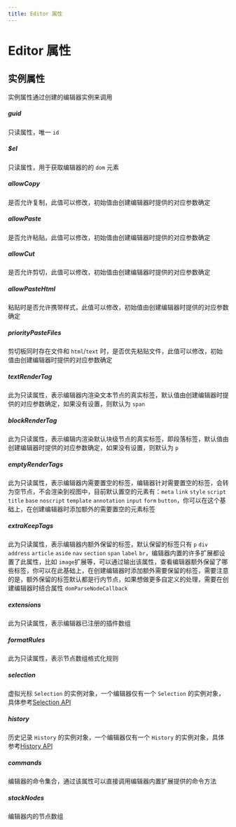 ```yaml
---
title: Editor 属性
---
```


# Editor 属性

## 实例属性

实例属性通过创建的编辑器实例来调用

##### guid <Badge type="danger" text="number" />

只读属性，唯一 `id`

##### $el <Badge type="danger" text="HTMLElement" />

只读属性，用于获取编辑器的的 `dom` 元素

##### allowCopy <Badge type="danger" text="boolean" />

是否允许复制，此值可以修改，初始值由创建编辑器时提供的对应参数确定

##### allowPaste <Badge type="danger" text="boolean" />

是否允许粘贴，此值可以修改，初始值由创建编辑器时提供的对应参数确定

##### allowCut <Badge type="danger" text="boolean" />

是否允许剪切，此值可以修改，初始值由创建编辑器时提供的对应参数确定

##### allowPasteHtml <Badge type="danger" text="boolean" />

粘贴时是否允许携带样式，此值可以修改，初始值由创建编辑器时提供的对应参数确定

##### priorityPasteFiles <Badge type="danger" text="boolean" />

剪切板同时存在文件和 `html`/`text` 时，是否优先粘贴文件，此值可以修改，初始值由创建编辑器时提供的对应参数确定

##### textRenderTag <Badge type="danger" text="string" />

此为只读属性，表示编辑器内渲染文本节点的真实标签，默认值由创建编辑器时提供的对应参数确定，如果没有设置，则默认为 `span`

##### blockRenderTag <Badge type="danger" text="string" />

此为只读属性，表示编辑内渲染默认块级节点的真实标签，即段落标签，默认值由创建编辑器时提供的对应参数确定，如果没有设置，则默认为 `p`

##### emptyRenderTags <Badge type="danger" text="string[]" />

此为只读属性，表示编辑器内需要置空的标签，编辑器针对需要置空的标签，会转为空节点，不会渲染到视图中，目前默认置空的元素有：`meta` `link` `style` `script` `title` `base` `noscript` `template` `annotation` `input` `form` `button`，你可以在这个基础上，在创建编辑器时添加额外的需要置空的元素标签

##### extraKeepTags <Badge type="danger" text="string[]" />

此为只读属性，表示编辑器内额外保留的标签，默认保留的标签只有 `p` `div` `address` `article` `aside` `nav` `section` `span` `label` `br`，编辑器内置的许多扩展都设置了此属性，比如 `image`扩展等，可以通过输出该属性，查看编辑器额外保留了哪些标签，你可以在此基础上，在创建编辑器时添加额外需要保留的标签，需要注意的是，额外保留的标签默认都是行内节点，如果想做更多自定义的处理，需要在创建编辑器时结合属性 `domParseNodeCallback`

##### extensions <Badge type="danger" text="Extension[]" />

此为只读属性，表示编辑器已注册的插件数组

##### formatRules <Badge type="danger" text="RuleFunctionType[]" />

此为只读属性，表示节点数组格式化规则

##### selection <Badge type="danger" text="Selection" />

虚拟光标 `Selection` 的实例对象，一个编辑器仅有一个 `Selection` 的实例对象，具体参考[Selection API](/apis/selection)

##### history <Badge type="danger" text="History" />

历史记录 `History` 的实例对象，一个编辑器仅有一个 `History` 的实例对象，具体参考[History API](/apis/history)

##### commands <Badge type="danger" text="EditorCommandsType" />

编辑器的命令集合，通过该属性可以直接调用编辑器内置扩展提供的命令方法

##### stackNodes <Badge type="danger" text="KNode[]" />

编辑器内的节点数组
